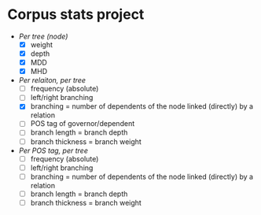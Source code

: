 # Corpus stats project

* _Per tree (node)_
	- [x] weight 
	- [x] depth
	- [x] MDD
	- [x] MHD

* _Per relaiton, per tree_
	- [ ] frequency (absolute)
	- [ ] left/right branching	
	- [x] branching = number of dependents of the node linked (directly) by a relation
	- [ ] POS tag of governor/dependent
	- [ ] branch length = branch depth
	- [ ] branch thickness = branch weight

* _Per POS tag, per tree_
	- [ ] frequency (absolute)
	- [ ] left/right branching
	- [ ] branching = number of dependents of the node linked (directly) by a relation
	- [ ] branch length = branch depth
	- [ ] branch thickness = branch weight
